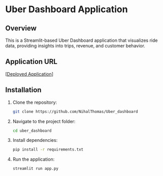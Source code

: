 # Uber Dashboard Application

## Overview

This is a Streamlit-based Uber Dashboard application that visualizes ride data, providing insights into trips, revenue, and customer behavior.

## Application URL

[[Deployed Application](https://nihaluberdashboard.streamlit.app/)]

## Installation

1. Clone the repository:
   ```sh
   git clone https://github.com/NihalThomas/Uber_dashboard
   ```
2. Navigate to the project folder:
   ```sh
   cd uber_dashboard
   ```
3. Install dependencies:
   ```sh
   pip install -r requirements.txt
   ```
4. Run the application:
   ```sh
   streamlit run app.py
   ```
